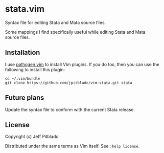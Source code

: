 # stata.vim

Syntax file for editing Stata and Mata source files.

Some mappings I find specifically useful while editing Stata and Mata source
files.

## Installation

I use [pathogen.vim](https://github.com/tpope/vim-pathogen)
to install Vim plugins.
If you do too, then you can use the following to install this plugin:

```
cd ~/.vim/bundle
git clone https://github.com/jpitblado/vim-stata.git stata
```

## Future plans

Update the syntax file to conform with the current Stata release.

## License

Copyright (c) Jeff Pitblado

Distributed under the same terms as Vim itself.  See `:help license`.

